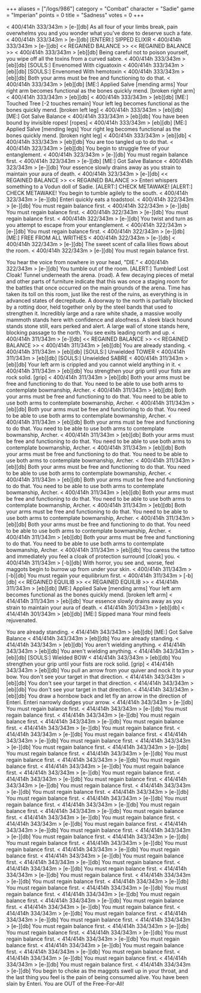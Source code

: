 +++
aliases = ["/logs/986"]
category = "Combat"
character = "Sadie"
game = "Imperian"
points = 0
title = "Sadness"
votes = 0
+++

< 400/414h 333/343m > [e-][db] 
As all four of your limbs break, pain overwhelms you and you wonder what you've
done to deserve such a fate.
< 400/414h 333/343m > [e-][db] 
[ENTERI:] SIPPED ELIXIR
< 400/414h 333/343m > [e-][db] 
<< REGAINED BALANCE >>
<< REGAINED BALANCE >>
< 400/414h 333/343m > [eb][db] 
Being careful not to poison yourself, you wipe off all the toxins from a curved
sabre.
< 400/414h 333/343m > [eb][db] 
[SOULS:] Envenomed With ciguatoxin
< 400/414h 333/343m > [eb][db] 
[SOULS:] Envenomed With hemotoxin
< 400/414h 333/343m > [eb][db] 
Both your arms must be free and functioning to do that.
< 400/414h 333/343m > [eb][db] 
[ME:] Applied Salve [mending arms]
Your right arm becomes functional as the bones quickly mend. [broken right arm]
< 400/414h 333/343m > [eb][db] 
< 400/414h 333/343m > [eb][db] 
[ME:] Touched Tree [-2 touches remain]
Your left leg becomes functional as the bones quickly mend. [broken left leg]
< 400/414h 333/343m > [eb][db] 
[ME:] Got Salve Balance
< 400/414h 333/343m > [eb][db] 
You have been bound by invisible ropes! [ropes]
< 400/414h 333/343m > [eb][db] 
[ME:] Applied Salve [mending legs]
Your right leg becomes functional as the bones quickly mend. [broken right leg]
< 400/414h 333/343m > [eb][db] 
< 400/414h 333/343m > [eb][db] 
You are too tangled up to do that.
< 400/414h 323/343m > [eb][db] 
You begin to struggle free of your entanglement.
< 400/414h 323/343m > [e-][db] 
You must regain balance first.
< 400/414h 323/343m > [e-][db] 
[ME:] Got Salve Balance
< 400/414h 323/343m > [e-][db] 
Your essence slowly drains away as you strain to maintain your aura of death.
< 400/414h 323/343m > [e-][db] 
<< REGAINED BALANCE >>
<< REGAINED BALANCE >>
Enteri whispers something to a Vodun doll of Sadie.
[ALERT:] CHECK METAWAKE!
[ALERT:] CHECK METAWAKE!
You begin to tumble agilely to the south.
< 400/414h 323/343m > [e-][db] 
Enteri quickly eats a toadstool.
< 400/414h 322/343m > [e-][db] 
You must regain balance first.
< 400/414h 322/343m > [e-][db] 
You must regain balance first.
< 400/414h 322/343m > [e-][db] 
You must regain balance first.
< 400/414h 322/343m > [e-][db] 
You twist and turn as you attempt to escape from your entanglement.
< 400/414h 322/343m > [e-][db] 
You must regain balance first.
< 400/414h 322/343m > [e-][db] 
[ME:] FREE FROM ALL WRITHES
< 400/414h 322/343m > [e-][db] 
< 400/414h 322/343m > [e-][db] 
The sweet scent of calla lilies flows about the room.
< 400/414h 322/343m > [e-][db] 
You must regain balance first.

You hear the voice from nowhere in your head, "DIE."
< 400/414h 322/343m > [e-][db] 
You tumble out of the room.
[ALERT:] Tumbled! Lost Cloak!
Tunnel underneath the arena. (road).
A few decaying pieces of metal and other parts of furniture indicate that this 
was once a staging room for the battles that once occurred on the main grounds 
of the arena. Time has taken its toll on this room, just like the rest of the 
ruins, as everything is in advanced states of decrepitude. A doorway to the 
north is partially blocked by a rotting door, held together only by the steel 
bands that used to strengthen it. Incredibly large and a rare white shade, a 
massive woolly mammoth stands here with confidence and aloofness. A sleek black
hound stands stone still, ears perked and alert. A large wall of stone stands 
here, blocking passage to the north.
You see exits leading north and up.
< 400/414h 311/343m > [e-][db] 
<< REGAINED BALANCE >>
<< REGAINED BALANCE >>
< 400/414h 311/343m > [eb][db] 
You are already standing.
< 400/414h 311/343m > [eb][db] 
[SOULS:] Unwielded TOWER
< 400/414h 311/343m > [eb][db] 
[SOULS:] Unwielded SABRE
< 400/414h 311/343m > [eb][db] 
Your left arm is crippled and you cannot wield anything in it.
< 400/414h 311/343m > [eb][db] 
You strengthen your grip until your fists are rock solid. [grip]
< 400/414h 311/343m > [eb][db] 
Both your arms must be free and functioning to do that.
You need to be able to use both arms to contemplate bowmanship, Archer.
< 400/414h 311/343m > [eb][db] 
Both your arms must be free and functioning to do that.
You need to be able to use both arms to contemplate bowmanship, Archer.
< 400/414h 311/343m > [eb][db] 
Both your arms must be free and functioning to do that.
You need to be able to use both arms to contemplate bowmanship, Archer.
< 400/414h 311/343m > [eb][db] 
Both your arms must be free and functioning to do that.
You need to be able to use both arms to contemplate bowmanship, Archer.
< 400/414h 311/343m > [eb][db] 
Both your arms must be free and functioning to do that.
You need to be able to use both arms to contemplate bowmanship, Archer.
< 400/414h 311/343m > [eb][db] 
Both your arms must be free and functioning to do that.
You need to be able to use both arms to contemplate bowmanship, Archer.
< 400/414h 311/343m > [eb][db] 
Both your arms must be free and functioning to do that.
You need to be able to use both arms to contemplate bowmanship, Archer.
< 400/414h 311/343m > [eb][db] 
Both your arms must be free and functioning to do that.
You need to be able to use both arms to contemplate bowmanship, Archer.
< 400/414h 311/343m > [eb][db] 
Both your arms must be free and functioning to do that.
You need to be able to use both arms to contemplate bowmanship, Archer.
< 400/414h 311/343m > [eb][db] 
Both your arms must be free and functioning to do that.
You need to be able to use both arms to contemplate bowmanship, Archer.
< 400/414h 311/343m > [eb][db] 
Both your arms must be free and functioning to do that.
You need to be able to use both arms to contemplate bowmanship, Archer.
< 400/414h 311/343m > [eb][db] 
Both your arms must be free and functioning to do that.
You need to be able to use both arms to contemplate bowmanship, Archer.
< 400/414h 311/343m > [eb][db] 
You caress the tattoo and immediately you feel a cloak of protection surround [cloak]
you.
< 400/414h 311/343m > [-b][db] 
With horror, you see and, worse, feel maggots begin to burrow up from under 
your skin.
< 400/414h 311/343m > [-b][db] 
You must regain your equilibrium first.
< 400/414h 311/343m > [-b][db] 
<< REGAINED EQUILIB >>
<< REGAINED EQUILIB >>
< 414/414h 311/343m > [eb][db] 
[ME:] Applied Salve [mending arms]
Your left arm becomes functional as the bones quickly mend. [broken left arm]
< 414/414h 311/343m > [eb][db] 
Your essence slowly drains away as you strain to maintain your aura of death.
< 414/414h 301/343m > [eb][db] 
< 414/414h 301/343m > [eb][db] 
[ME:] Sipped mana
Your mind feels rejuvenated.

You are already standing.
< 414/414h 343/343m > [eb][db] 
[ME:] Got Salve Balance
< 414/414h 343/343m > [eb][db] 
You are already standing.
< 414/414h 343/343m > [eb][db] 
You aren't wielding anything.
< 414/414h 343/343m > [eb][db] 
You aren't wielding anything.
< 414/414h 343/343m > [eb][db] 
[SOULS:] Wielded BOW
< 414/414h 343/343m > [eb][db] 
You strengthen your grip until your fists are rock solid. [grip]
< 414/414h 343/343m > [eb][db] 
You pull an arrow from your quiver and nock it to your bow.
You don't see your target in that direction.
< 414/414h 343/343m > [eb][db] 
You don't see your target in that direction.
< 414/414h 343/343m > [eb][db] 
You don't see your target in that direction.
< 414/414h 343/343m > [eb][db] 
You draw a hornbow back and let fly an arrow in the direction of Enteri.
Enteri narrowly dodges your arrow.
< 414/414h 343/343m > [e-][db] 
You must regain balance first.
< 414/414h 343/343m > [e-][db] 
You must regain balance first.
< 414/414h 343/343m > [e-][db] 
You must regain balance first.
< 414/414h 343/343m > [e-][db] 
You must regain balance first.
< 414/414h 343/343m > [e-][db] 
You must regain balance first.
< 414/414h 343/343m > [e-][db] 
You must regain balance first.
< 414/414h 343/343m > [e-][db] 
You must regain balance first.
< 414/414h 343/343m > [e-][db] 
You must regain balance first.
< 414/414h 343/343m > [e-][db] 
You must regain balance first.
< 414/414h 343/343m > [e-][db] 
You must regain balance first.
< 414/414h 343/343m > [e-][db] 
You must regain balance first.
< 414/414h 343/343m > [e-][db] 
You must regain balance first.
< 414/414h 343/343m > [e-][db] 
You must regain balance first.
< 414/414h 343/343m > [e-][db] 
You must regain balance first.
< 414/414h 343/343m > [e-][db] 
You must regain balance first.
< 414/414h 343/343m > [e-][db] 
You must regain balance first.
< 414/414h 343/343m > [e-][db] 
You must regain balance first.
< 414/414h 343/343m > [e-][db] 
You must regain balance first.
< 414/414h 343/343m > [e-][db] 
You must regain balance first.
< 414/414h 343/343m > [e-][db] 
You must regain balance first.
< 414/414h 343/343m > [e-][db] 
You must regain balance first.
< 414/414h 343/343m > [e-][db] 
You must regain balance first.
< 414/414h 343/343m > [e-][db] 
You must regain balance first.
< 414/414h 343/343m > [e-][db] 
You must regain balance first.
< 414/414h 343/343m > [e-][db] 
You must regain balance first.
< 414/414h 343/343m > [e-][db] 
You must regain balance first.
< 414/414h 343/343m > [e-][db] 
You must regain balance first.
< 414/414h 343/343m > [e-][db] 
You must regain balance first.
< 414/414h 343/343m > [e-][db] 
You must regain balance first.
< 414/414h 334/343m > [e-][db] 
You must regain balance first.
< 414/414h 334/343m > [e-][db] 
You must regain balance first.
< 414/414h 334/343m > [e-][db] 
You must regain balance first.
< 414/414h 334/343m > [e-][db] 
You must regain balance first.
< 414/414h 334/343m > [e-][db] 
You must regain balance first.
< 414/414h 334/343m > [e-][db] 
You must regain balance first.
< 414/414h 334/343m > [e-][db] 
You must regain balance first.
< 414/414h 334/343m > [e-][db] 
You must regain balance first.
< 414/414h 334/343m > [e-][db] 
You must regain balance first.
< 414/414h 334/343m > [e-][db] 
You must regain balance first.
< 414/414h 334/343m > [e-][db] 
You must regain balance first.
< 414/414h 334/343m > [e-][db] 
You must regain balance first.
< 414/414h 334/343m > [e-][db] 
You must regain balance first.
< 414/414h 334/343m > [e-][db] 
You must regain balance first.
< 414/414h 334/343m > [e-][db] 
You must regain balance first.
< 414/414h 334/343m > [e-][db] 
You must regain balance first.
< 414/414h 334/343m > [e-][db] 
You must regain balance first.
< 414/414h 334/343m > [e-][db] 
You must regain balance first.
< 414/414h 334/343m > [e-][db] 
You begin to choke as the maggots swell up in your throat, and the last thing 
you feel is the pain of being consumed alive.
You have been slain by Enteri.
You are OUT of the Free-For-All!